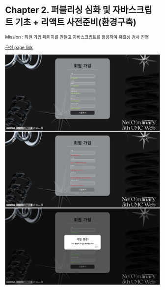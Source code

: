 # Chapter 2. 퍼블리싱 심화 및 자바스크립트 기초 + 리액트 사전준비(환경구축)

Mission : 회원 가입 페이지를 만들고 자바스크립트를 활용하여 유효성 검사 진행

[구현 page link](https://promlee.github.io/WEB_UMC_PROME/PROME/Chapter2/main.html)

![구현 image](sources/result1.png)  
![구현 image](sources/result2.png)  
![구현 image](sources/result3.png)
